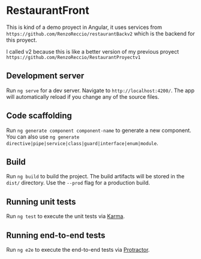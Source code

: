 # RestaurantFront

This is kind of a demo proyect in Angular, it uses services from `https://github.com/RenzoReccio/restaurantBackv2` which is the backend for this proyect. 

I called v2 because this is like a better version of my previous proyect `https://github.com/RenzoReccio/RestaurantProyectv1`

## Development server

Run `ng serve` for a dev server. Navigate to `http://localhost:4200/`. The app will automatically reload if you change any of the source files.

## Code scaffolding

Run `ng generate component component-name` to generate a new component. You can also use `ng generate directive|pipe|service|class|guard|interface|enum|module`.

## Build

Run `ng build` to build the project. The build artifacts will be stored in the `dist/` directory. Use the `--prod` flag for a production build.

## Running unit tests

Run `ng test` to execute the unit tests via [Karma](https://karma-runner.github.io).

## Running end-to-end tests

Run `ng e2e` to execute the end-to-end tests via [Protractor](http://www.protractortest.org/).

